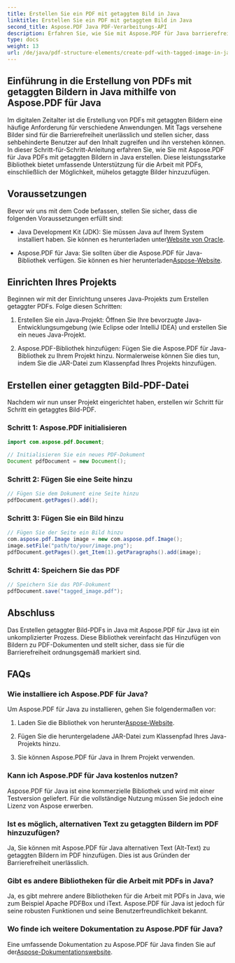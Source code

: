 ```yaml
---
title: Erstellen Sie ein PDF mit getaggtem Bild in Java
linktitle: Erstellen Sie ein PDF mit getaggtem Bild in Java
second_title: Aspose.PDF Java PDF-Verarbeitungs-API
description: Erfahren Sie, wie Sie mit Aspose.PDF für Java barrierefreie, getaggte Bild-PDFs in Java erstellen. Befolgen Sie unsere Schritt-für-Schritt-Anleitung für eine nahtlose PDF-Generierung.
type: docs
weight: 13
url: /de/java/pdf-structure-elements/create-pdf-with-tagged-image-in-java/
---
```


## Einführung in die Erstellung von PDFs mit getaggten Bildern in Java mithilfe von Aspose.PDF für Java

Im digitalen Zeitalter ist die Erstellung von PDFs mit getaggten Bildern eine häufige Anforderung für verschiedene Anwendungen. Mit Tags versehene Bilder sind für die Barrierefreiheit unerlässlich und stellen sicher, dass sehbehinderte Benutzer auf den Inhalt zugreifen und ihn verstehen können. In dieser Schritt-für-Schritt-Anleitung erfahren Sie, wie Sie mit Aspose.PDF für Java PDFs mit getaggten Bildern in Java erstellen. Diese leistungsstarke Bibliothek bietet umfassende Unterstützung für die Arbeit mit PDFs, einschließlich der Möglichkeit, mühelos getaggte Bilder hinzuzufügen.

## Voraussetzungen

Bevor wir uns mit dem Code befassen, stellen Sie sicher, dass die folgenden Voraussetzungen erfüllt sind:

-  Java Development Kit (JDK): Sie müssen Java auf Ihrem System installiert haben. Sie können es herunterladen unter[Website von Oracle](https://www.oracle.com/java/technologies/javase-downloads.html).

-  Aspose.PDF für Java: Sie sollten über die Aspose.PDF für Java-Bibliothek verfügen. Sie können es hier herunterladen[Aspose-Website](https://releases.aspose.com/pdf/java/).

## Einrichten Ihres Projekts

Beginnen wir mit der Einrichtung unseres Java-Projekts zum Erstellen getaggter PDFs. Folge diesen Schritten:

1. Erstellen Sie ein Java-Projekt: Öffnen Sie Ihre bevorzugte Java-Entwicklungsumgebung (wie Eclipse oder IntelliJ IDEA) und erstellen Sie ein neues Java-Projekt.

2. Aspose.PDF-Bibliothek hinzufügen: Fügen Sie die Aspose.PDF für Java-Bibliothek zu Ihrem Projekt hinzu. Normalerweise können Sie dies tun, indem Sie die JAR-Datei zum Klassenpfad Ihres Projekts hinzufügen.

## Erstellen einer getaggten Bild-PDF-Datei

Nachdem wir nun unser Projekt eingerichtet haben, erstellen wir Schritt für Schritt ein getaggtes Bild-PDF.

### Schritt 1: Aspose.PDF initialisieren

```java
import com.aspose.pdf.Document;

// Initialisieren Sie ein neues PDF-Dokument
Document pdfDocument = new Document();
```

### Schritt 2: Fügen Sie eine Seite hinzu

```java
// Fügen Sie dem Dokument eine Seite hinzu
pdfDocument.getPages().add();
```

### Schritt 3: Fügen Sie ein Bild hinzu

```java
// Fügen Sie der Seite ein Bild hinzu
com.aspose.pdf.Image image = new com.aspose.pdf.Image();
image.setFile("path/to/your/image.png");
pdfDocument.getPages().get_Item(1).getParagraphs().add(image);
```

### Schritt 4: Speichern Sie das PDF

```java
// Speichern Sie das PDF-Dokument
pdfDocument.save("tagged_image.pdf");
```

## Abschluss

Das Erstellen getaggter Bild-PDFs in Java mit Aspose.PDF für Java ist ein unkomplizierter Prozess. Diese Bibliothek vereinfacht das Hinzufügen von Bildern zu PDF-Dokumenten und stellt sicher, dass sie für die Barrierefreiheit ordnungsgemäß markiert sind.

## FAQs

### Wie installiere ich Aspose.PDF für Java?

Um Aspose.PDF für Java zu installieren, gehen Sie folgendermaßen vor:

1.  Laden Sie die Bibliothek von herunter[Aspose-Website](https://releases.aspose.com/pdf/java/).

2. Fügen Sie die heruntergeladene JAR-Datei zum Klassenpfad Ihres Java-Projekts hinzu.

3. Sie können Aspose.PDF für Java in Ihrem Projekt verwenden.

### Kann ich Aspose.PDF für Java kostenlos nutzen?

Aspose.PDF für Java ist eine kommerzielle Bibliothek und wird mit einer Testversion geliefert. Für die vollständige Nutzung müssen Sie jedoch eine Lizenz von Aspose erwerben.

### Ist es möglich, alternativen Text zu getaggten Bildern im PDF hinzuzufügen?

Ja, Sie können mit Aspose.PDF für Java alternativen Text (Alt-Text) zu getaggten Bildern im PDF hinzufügen. Dies ist aus Gründen der Barrierefreiheit unerlässlich.

### Gibt es andere Bibliotheken für die Arbeit mit PDFs in Java?

Ja, es gibt mehrere andere Bibliotheken für die Arbeit mit PDFs in Java, wie zum Beispiel Apache PDFBox und iText. Aspose.PDF für Java ist jedoch für seine robusten Funktionen und seine Benutzerfreundlichkeit bekannt.

### Wo finde ich weitere Dokumentation zu Aspose.PDF für Java?

 Eine umfassende Dokumentation zu Aspose.PDF für Java finden Sie auf der[Aspose-Dokumentationswebsite](https://reference.aspose.com/pdf/java/).